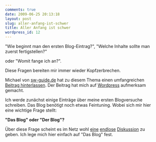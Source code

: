 ```yaml
---
comments: true
date: 2009-06-25 20:13:18
layout: post
slug: aller-anfang-ist-schwer
title: Aller Anfang ist schwer
wordpress_id: 12
---
```


"Wie beginnt man den ersten Blog-Eintrag?",
"Welche Inhalte sollte man zuerst fertigstellen?"

oder "Womit fange ich an?".

Diese Fragen bereiten mir immer wieder Kopfzerbrechen.

Michael von [sw-guide.de](http://sw-guide.de/) hat zu diesem Thema einen umfangreichen [Beitrag hinterlassen](http://sw-guide.de/webdienste-blogging/wie-starte-ich-ein-blog-und-mache-dieses-bekannt/).
Der Beitrag hat mich auf [Wordpress](http://wordpress.org/) aufmerksam gemacht.

Ich werde zunächst einige Einträge über meine ersten Blogversuche schreiben. Das Blog benötigt noch etwas Feintuning. Wobei sich mir hier eine wichtige Frage stellt:

**"Das Blog" oder "Der Blog"?**

Über diese Frage scheint es im Netz wohl [eine](http://www.tagesschau.de/schlusslicht/meldung109304.html) [endlose](http://das-nicht-der-blog.blogspot.com/) [Diskussion](http://blog.handelsblatt.de/indiskretion/eintrag.php?id=1371) zu geben. Ich lege mich hier einfach auf "Das Blog" fest.
